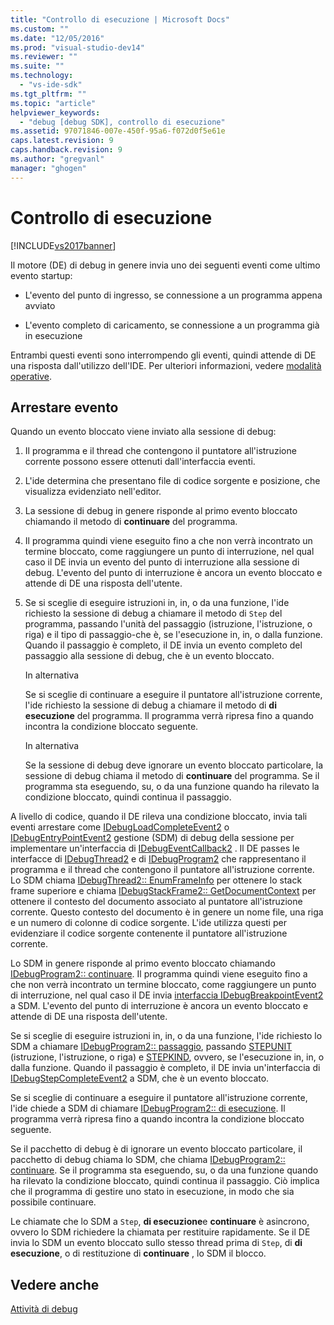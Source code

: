 ```yaml
---
title: "Controllo di esecuzione | Microsoft Docs"
ms.custom: ""
ms.date: "12/05/2016"
ms.prod: "visual-studio-dev14"
ms.reviewer: ""
ms.suite: ""
ms.technology: 
  - "vs-ide-sdk"
ms.tgt_pltfrm: ""
ms.topic: "article"
helpviewer_keywords: 
  - "debug [debug SDK], controllo di esecuzione"
ms.assetid: 97071846-007e-450f-95a6-f072d0f5e61e
caps.latest.revision: 9
caps.handback.revision: 9
ms.author: "gregvanl"
manager: "ghogen"
---
```

# Controllo di esecuzione
[!INCLUDE[vs2017banner](../../code-quality/includes/vs2017banner.md)]

Il motore \(DE\) di debug in genere invia uno dei seguenti eventi come ultimo evento startup:  
  
-   L'evento del punto di ingresso, se connessione a un programma appena avviato  
  
-   L'evento completo di caricamento, se connessione a un programma già in esecuzione  
  
 Entrambi questi eventi sono interrompendo gli eventi, quindi attende di DE una risposta dall'utilizzo dell'IDE.  Per ulteriori informazioni, vedere [modalità operative](../../extensibility/debugger/operational-modes.md).  
  
## Arrestare evento  
 Quando un evento bloccato viene inviato alla sessione di debug:  
  
1.  Il programma e il thread che contengono il puntatore all'istruzione corrente possono essere ottenuti dall'interfaccia eventi.  
  
2.  L'ide determina che presentano file di codice sorgente e posizione, che visualizza evidenziato nell'editor.  
  
3.  La sessione di debug in genere risponde al primo evento bloccato chiamando il metodo di **continuare** del programma.  
  
4.  Il programma quindi viene eseguito fino a che non verrà incontrato un termine bloccato, come raggiungere un punto di interruzione, nel qual caso il DE invia un evento del punto di interruzione alla sessione di debug.  L'evento del punto di interruzione è ancora un evento bloccato e attende di DE una risposta dell'utente.  
  
5.  Se si sceglie di eseguire istruzioni in, in, o da una funzione, l'ide richiesto la sessione di debug a chiamare il metodo di `Step` del programma, passando l'unità del passaggio \(istruzione, l'istruzione, o riga\) e il tipo di passaggio\-che è, se l'esecuzione in, in, o dalla funzione.  Quando il passaggio è completo, il DE invia un evento completo del passaggio alla sessione di debug, che è un evento bloccato.  
  
     In alternativa  
  
     Se si sceglie di continuare a eseguire il puntatore all'istruzione corrente, l'ide richiesto la sessione di debug a chiamare il metodo di **di esecuzione** del programma.  Il programma verrà ripresa fino a quando incontra la condizione bloccato seguente.  
  
     In alternativa  
  
     Se la sessione di debug deve ignorare un evento bloccato particolare, la sessione di debug chiama il metodo di **continuare** del programma.  Se il programma sta eseguendo, su, o da una funzione quando ha rilevato la condizione bloccato, quindi continua il passaggio.  
  
 A livello di codice, quando il DE rileva una condizione bloccato, invia tali eventi arrestare come [IDebugLoadCompleteEvent2](../../extensibility/debugger/reference/idebugloadcompleteevent2.md) o [IDebugEntryPointEvent2](../../extensibility/debugger/reference/idebugentrypointevent2.md) gestione \(SDM\) di debug della sessione per implementare un'interfaccia di [IDebugEventCallback2](../../extensibility/debugger/reference/idebugeventcallback2.md) .  Il DE passes le interfacce di [IDebugThread2](../../extensibility/debugger/reference/idebugthread2.md) e di [IDebugProgram2](../../extensibility/debugger/reference/idebugprogram2.md) che rappresentano il programma e il thread che contengono il puntatore all'istruzione corrente.  Lo SDM chiama [IDebugThread2:: EnumFrameInfo](../../extensibility/debugger/reference/idebugthread2-enumframeinfo.md) per ottenere lo stack frame superiore e chiama [IDebugStackFrame2:: GetDocumentContext](../../extensibility/debugger/reference/idebugstackframe2-getdocumentcontext.md) per ottenere il contesto del documento associato al puntatore all'istruzione corrente.  Questo contesto del documento è in genere un nome file, una riga e un numero di colonne di codice sorgente.  L'ide utilizza questi per evidenziare il codice sorgente contenente il puntatore all'istruzione corrente.  
  
 Lo SDM in genere risponde al primo evento bloccato chiamando [IDebugProgram2:: continuare](../../extensibility/debugger/reference/idebugprogram2-continue.md).  Il programma quindi viene eseguito fino a che non verrà incontrato un termine bloccato, come raggiungere un punto di interruzione, nel qual caso il DE invia [interfaccia IDebugBreakpointEvent2](../../extensibility/debugger/reference/idebugbreakpointevent2.md) a SDM.  L'evento del punto di interruzione è ancora un evento bloccato e attende di DE una risposta dell'utente.  
  
 Se si sceglie di eseguire istruzioni in, in, o da una funzione, l'ide richiesto lo SDM a chiamare [IDebugProgram2:: passaggio](../../extensibility/debugger/reference/idebugprogram2-step.md), passando [STEPUNIT](../../extensibility/debugger/reference/stepunit.md) \(istruzione, l'istruzione, o riga\) e [STEPKIND](../../extensibility/debugger/reference/stepkind.md), ovvero, se l'esecuzione in, in, o dalla funzione.  Quando il passaggio è completo, il DE invia un'interfaccia di [IDebugStepCompleteEvent2](../../extensibility/debugger/reference/idebugstepcompleteevent2.md) a SDM, che è un evento bloccato.  
  
 Se si sceglie di continuare a eseguire il puntatore all'istruzione corrente, l'ide chiede a SDM di chiamare [IDebugProgram2:: di esecuzione](../../extensibility/debugger/reference/idebugprogram2-execute.md).  Il programma verrà ripresa fino a quando incontra la condizione bloccato seguente.  
  
 Se il pacchetto di debug è di ignorare un evento bloccato particolare, il pacchetto di debug chiama lo SDM, che chiama [IDebugProgram2:: continuare](../../extensibility/debugger/reference/idebugprogram2-continue.md).  Se il programma sta eseguendo, su, o da una funzione quando ha rilevato la condizione bloccato, quindi continua il passaggio.  Ciò implica che il programma di gestire uno stato in esecuzione, in modo che sia possibile continuare.  
  
 Le chiamate che lo SDM a `Step`, **di esecuzione**e **continuare** è asincrono, ovvero lo SDM richiedere la chiamata per restituire rapidamente.  Se il DE invia lo SDM un evento bloccato sullo stesso thread prima di `Step`, di **di esecuzione**, o di restituzione di **continuare** , lo SDM il blocco.  
  
## Vedere anche  
 [Attività di debug](../../extensibility/debugger/debugging-tasks.md)